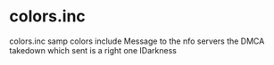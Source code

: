 colors.inc
==========

colors.inc samp colors include 
Message to the nfo servers the DMCA takedown which sent is a right one 
IDarkness
